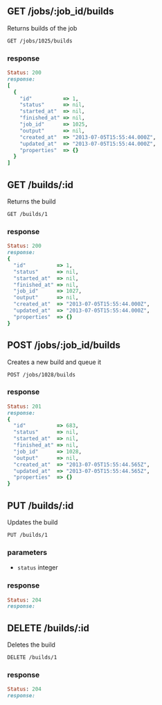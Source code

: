 ## GET /jobs/:job_id/builds
Returns builds of the job

```
GET /jobs/1025/builds
```

### response
```ruby
Status: 200
response: 
[
  {
    "id"          => 1,
    "status"      => nil,
    "started_at"  => nil,
    "finished_at" => nil,
    "job_id"      => 1025,
    "output"      => nil,
    "created_at"  => "2013-07-05T15:55:44.000Z",
    "updated_at"  => "2013-07-05T15:55:44.000Z",
    "properties"  => {}
  }
]
```


## GET /builds/:id
Returns the build

```
GET /builds/1
```

### response
```ruby
Status: 200
response: 
{
  "id"          => 1,
  "status"      => nil,
  "started_at"  => nil,
  "finished_at" => nil,
  "job_id"      => 1027,
  "output"      => nil,
  "created_at"  => "2013-07-05T15:55:44.000Z",
  "updated_at"  => "2013-07-05T15:55:44.000Z",
  "properties"  => {}
}
```


## POST /jobs/:job_id/builds
Creates a new build and queue it

```
POST /jobs/1028/builds
```

### response
```ruby
Status: 201
response: 
{
  "id"          => 683,
  "status"      => nil,
  "started_at"  => nil,
  "finished_at" => nil,
  "job_id"      => 1028,
  "output"      => nil,
  "created_at"  => "2013-07-05T15:55:44.565Z",
  "updated_at"  => "2013-07-05T15:55:44.565Z",
  "properties"  => {}
}
```


## PUT /builds/:id
Updates the build

```
PUT /builds/1
```

### parameters
* `status` integer

### response
```ruby
Status: 204
response: 
```


## DELETE /builds/:id
Deletes the build

```
DELETE /builds/1
```

### response
```ruby
Status: 204
response: 
```

